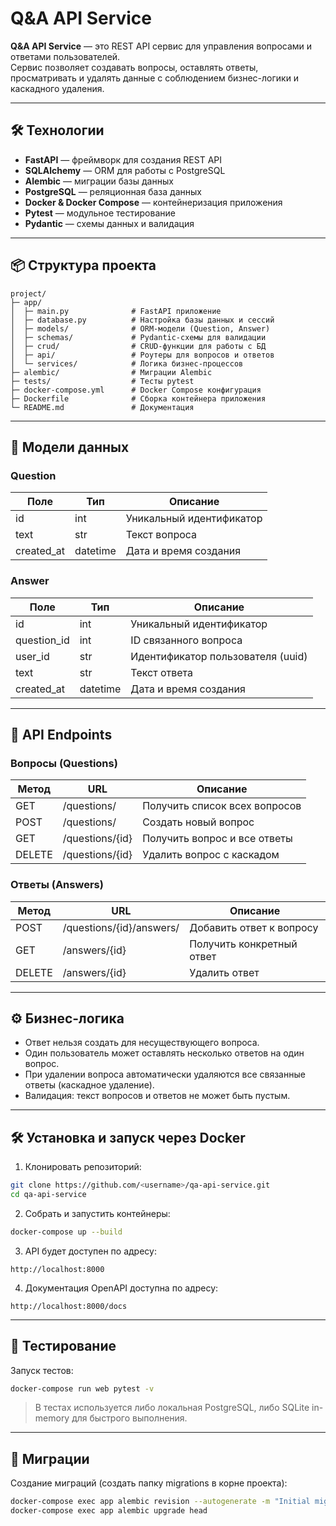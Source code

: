 # Q&A API Service

**Q&A API Service** — это REST API сервис для управления вопросами и ответами пользователей.  
Сервис позволяет создавать вопросы, оставлять ответы, просматривать и удалять данные с соблюдением бизнес-логики и каскадного удаления.

---

## 🛠 Технологии

- **FastAPI** — фреймворк для создания REST API
- **SQLAlchemy** — ORM для работы с PostgreSQL
- **Alembic** — миграции базы данных
- **PostgreSQL** — реляционная база данных
- **Docker & Docker Compose** — контейнеризация приложения
- **Pytest** — модульное тестирование
- **Pydantic** — схемы данных и валидация

---

## 📦 Структура проекта

```
project/
├─ app/
│  ├─ main.py              # FastAPI приложение
│  ├─ database.py          # Настройка базы данных и сессий
│  ├─ models/              # ORM-модели (Question, Answer)
│  ├─ schemas/             # Pydantic-схемы для валидации
│  ├─ crud/                # CRUD-функции для работы с БД
│  ├─ api/                 # Роутеры для вопросов и ответов
│  └─ services/            # Логика бизнес-процессов
├─ alembic/                # Миграции Alembic
├─ tests/                  # Тесты pytest
├─ docker-compose.yml      # Docker Compose конфигурация
├─ Dockerfile              # Сборка контейнера приложения
└─ README.md               # Документация
```

---

## 📝 Модели данных

### Question
| Поле       | Тип      | Описание                       |
|------------|----------|--------------------------------|
| id         | int      | Уникальный идентификатор       |
| text       | str      | Текст вопроса                  |
| created_at | datetime | Дата и время создания          |

### Answer
| Поле        | Тип      | Описание                               |
|-------------|----------|----------------------------------------|
| id          | int      | Уникальный идентификатор               |
| question_id | int      | ID связанного вопроса                  |
| user_id     | str      | Идентификатор пользователя (uuid)      |
| text        | str      | Текст ответа                            |
| created_at  | datetime | Дата и время создания                   |

---

## 🚀 API Endpoints

### Вопросы (Questions)
| Метод | URL               | Описание                        |
|-------|------------------|--------------------------------|
| GET   | /questions/       | Получить список всех вопросов  |
| POST  | /questions/       | Создать новый вопрос           |
| GET   | /questions/{id}   | Получить вопрос и все ответы   |
| DELETE| /questions/{id}   | Удалить вопрос с каскадом      |

### Ответы (Answers)
| Метод | URL                        | Описание                        |
|-------|---------------------------|--------------------------------|
| POST  | /questions/{id}/answers/  | Добавить ответ к вопросу       |
| GET   | /answers/{id}             | Получить конкретный ответ      |
| DELETE| /answers/{id}             | Удалить ответ                  |

---

## ⚙️ Бизнес-логика

- Ответ нельзя создать для несуществующего вопроса.
- Один пользователь может оставлять несколько ответов на один вопрос.
- При удалении вопроса автоматически удаляются все связанные ответы (каскадное удаление).
- Валидация: текст вопросов и ответов не может быть пустым.

---

## 🛠 Установка и запуск через Docker

1. Клонировать репозиторий:

```bash
git clone https://github.com/<username>/qa-api-service.git
cd qa-api-service
```

2. Собрать и запустить контейнеры:

```bash
docker-compose up --build
```

3. API будет доступен по адресу:  
```
http://localhost:8000
```

4. Документация OpenAPI доступна по адресу:  
```
http://localhost:8000/docs
```

---

## 🧪 Тестирование

Запуск тестов:

```bash
docker-compose run web pytest -v
```

> В тестах используется либо локальная PostgreSQL, либо SQLite in-memory для быстрого выполнения.

---

## 🔧 Миграции

Создание миграций (создать папку migrations в корне проекта):

```bash
docker-compose exec app alembic revision --autogenerate -m "Initial migration"
docker-compose exec app alembic upgrade head
```
